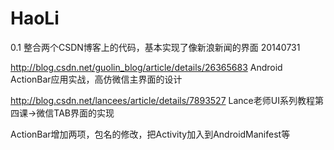 HaoLi
=====

0.1 整合两个CSDN博客上的代码，基本实现了像新浪新闻的界面 20140731

 http://blog.csdn.net/guolin_blog/article/details/26365683
 Android ActionBar应用实战，高仿微信主界面的设计 

 http://blog.csdn.net/lancees/article/details/7893527
 Lance老师UI系列教程第四课->微信TAB界面的实现
 
 ActionBar增加两项，包名的修改，把Activity加入到AndroidManifest等